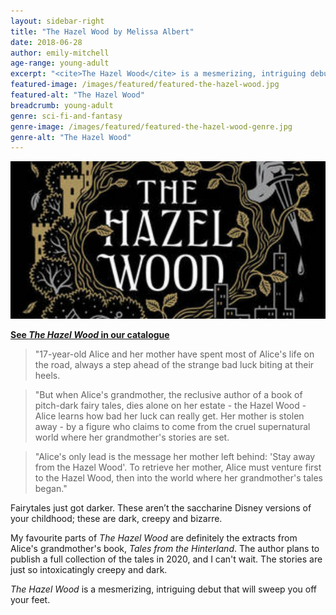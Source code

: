 ```yaml
---
layout: sidebar-right
title: "The Hazel Wood by Melissa Albert"
date: 2018-06-28
author: emily-mitchell
age-range: young-adult
excerpt: "<cite>The Hazel Wood</cite> is a mesmerizing, intriguing debut that will sweep you off your feet."
featured-image: /images/featured/featured-the-hazel-wood.jpg
featured-alt: "The Hazel Wood"
breadcrumb: young-adult
genre: sci-fi-and-fantasy
genre-image: /images/featured/featured-the-hazel-wood-genre.jpg
genre-alt: "The Hazel Wood"
---
```


![The Hazel Wood](/images/featured/featured-the-hazel-wood.jpg)

**[See <cite>The Hazel Wood</cite> in our catalogue](https://suffolk.spydus.co.uk/cgi-bin/spydus.exe/ENQ/OPAC/BIBENQ?BRN=2315879)**

> "17-year-old Alice and her mother have spent most of Alice's life on the road, always a step ahead of the strange bad luck biting at their heels.

> "But when Alice's grandmother, the reclusive author of a book of pitch-dark fairy tales, dies alone on her estate - the Hazel Wood - Alice learns how bad her luck can really get. Her mother is stolen away - by a figure who claims to come from the cruel supernatural world where her grandmother's stories are set.

> "Alice's only lead is the message her mother left behind: 'Stay away from the Hazel Wood'. To retrieve her mother, Alice must venture first to the Hazel Wood, then into the world where her grandmother's tales began."

Fairytales just got darker. These aren’t the saccharine Disney versions of your childhood; these are dark, creepy and bizarre.

My favourite parts of <cite>The Hazel Wood</cite> are definitely the extracts from Alice's grandmother's book, <cite>Tales from the Hinterland</cite>. The author plans to publish a full collection of the tales in 2020, and I can't wait. The stories are just so intoxicatingly creepy and dark.

<cite>The Hazel Wood</cite> is a mesmerizing, intriguing debut that will sweep you off your feet.
